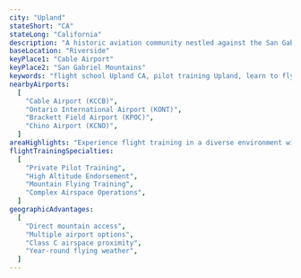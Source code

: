 ```yaml
---
city: "Upland"
stateShort: "CA"
stateLong: "California"
description: "A historic aviation community nestled against the San Gabriel Mountains, offering unique opportunities for both basic flight training and advanced mountain flying instruction."
baseLocation: "Riverside"
keyPlace1: "Cable Airport"
keyPlace2: "San Gabriel Mountains"
keywords: "flight school Upland CA, pilot training Upland, learn to fly Upland, flight lessons Upland California, Cable Airport flight training, mountain flying lessons Upland, high altitude endorsement Upland, NextGen Flight Academy Upland, FAA certified flight training Upland, private pilot license Upland, San Gabriel Mountains flight training, density altitude training California"
nearbyAirports:
  [
    "Cable Airport (KCCB)",
    "Ontario International Airport (KONT)",
    "Brackett Field Airport (KPOC)",
    "Chino Airport (KCNO)",
  ]
areaHighlights: "Experience flight training in a diverse environment with immediate access to mountain flying areas. Upland's location at the base of the San Gabriel Mountains provides excellent opportunities for high altitude training, while multiple nearby airports offer comprehensive training options."
flightTrainingSpecialties:
  [
    "Private Pilot Training",
    "High Altitude Endorsement",
    "Mountain Flying Training",
    "Complex Airspace Operations",
  ]
geographicAdvantages:
  [
    "Direct mountain access",
    "Multiple airport options",
    "Class C airspace proximity",
    "Year-round flying weather",
  ]
---
```


